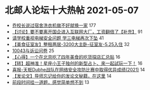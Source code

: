 # 北邮人论坛十大热帖 2021-05-07

- [乔校长说过宿舍洗衣机做不好就换一家](https://bbs.byr.cn/article/Picture/3287511) 177
- [【讨论】要不要离开国企进入互联网大厂，工资翻倍了【补充】](https://bbs.byr.cn/article/WorkLife/1166865) 91
- [请学校重视电梯安全问题 学三电梯再次下坠](https://bbs.byr.cn/article/Talking/6270065) 41
- [【美食征室友】整租两居-3200大主卧-征室友-5.25入住](https://bbs.byr.cn/article/Friends/1992725) 32
- [10043与诉讼问卷](https://bbs.byr.cn/article/GoAbroad/376575) 25
- [【心得】一个在北京吃了四年美食的吃货探店汇总贴](https://bbs.byr.cn/article/Food/512221) 16
- [【转】超神准！星座小王子独创的新型占卜、來一起試玩一下！](https://bbs.byr.cn/article/Constellations/326533) 16
- [喜报-天枢Dubhe战队在网络安全攻防比赛中取得优异成绩(2021)](https://bbs.byr.cn/article/Security/45271) 14
- [【发论文】导师忘记给你的发论文秘籍，在这里](https://bbs.byr.cn/article/Paper/44506) 14
- [前段时间挂一道题，感觉简单想不到](https://bbs.byr.cn/article/ACM_ICPC/99758) 13


